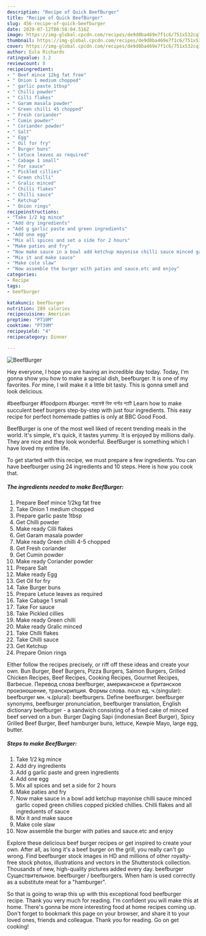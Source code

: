 ```yaml
---
description: "Recipe of Quick BeefBurger"
title: "Recipe of Quick BeefBurger"
slug: 456-recipe-of-quick-beefburger
date: 2020-07-12T00:58:04.516Z
image: https://img-global.cpcdn.com/recipes/de9d0ba469e7f1c6/751x532cq70/beefburger-recipe-main-photo.jpg
thumbnail: https://img-global.cpcdn.com/recipes/de9d0ba469e7f1c6/751x532cq70/beefburger-recipe-main-photo.jpg
cover: https://img-global.cpcdn.com/recipes/de9d0ba469e7f1c6/751x532cq70/beefburger-recipe-main-photo.jpg
author: Eula Richards
ratingvalue: 3.2
reviewcount: 8
recipeingredient:
- " Beef mince 12kg fat free"
- " Onion 1 medium chopped"
- " garlic paste 1tbsp"
- " Chilli powder"
- " Cilli flakes"
- " Garam masala powder"
- " Green chilli 45 chopped"
- " Fresh coriander"
- " Cumin powder"
- " Coriander powder"
- " Salt"
- " Egg"
- " Oil for fry"
- " Burger buns"
- " Letuce leaves as required"
- " Cabage 1 small"
- " For sauce"
- " Pickled cillies"
- " Green chilli"
- " Gralic minced"
- " Chilli flakes"
- " Chilli sauce"
- " Ketchup"
- " Onion rings"
recipeinstructions:
- "Take 1/2 kg mince"
- "Add dry ingredients"
- "Add g garlic paste and green ingredients"
- "Add one egg"
- "Mix all spices and set a side for 2 hours"
- "Make paties and fry"
- "Now make sauce in a bowl add ketchup mayonise chilli sauce minced garlic coped green chillies copped pickled chillies. Chilli flakes and all ingreduents of sauce"
- "Mix it and make sauce"
- "Make cole slaw"
- "Now assemble the burger with paties and sauce.etc and enjoy"
categories:
- Recipe
tags:
- beefburger

katakunci: beefburger 
nutrition: 289 calories
recipecuisine: American
preptime: "PT10M"
cooktime: "PT39M"
recipeyield: "4"
recipecategory: Dinner

---
```



![BeefBurger](https://img-global.cpcdn.com/recipes/de9d0ba469e7f1c6/751x532cq70/beefburger-recipe-main-photo.jpg)

Hey everyone, I hope you are having an incredible day today. Today, I'm gonna show you how to make a special dish, beefburger. It is one of my favorites. For mine, I will make it a little bit tasty. This is gonna smell and look delicious.

#beefburger #foodporn #burger. পারফেক্ট বিফ বার্গার প্যাটি Learn how to make succulent beef burgers step-by-step with just four ingredients. This easy recipe for perfect homemade patties is only at BBC Good Food.

BeefBurger is one of the most well liked of recent trending meals in the world. It's simple, it's quick, it tastes yummy. It is enjoyed by millions daily. They are nice and they look wonderful. BeefBurger is something which I have loved my entire life.


To get started with this recipe, we must prepare a few ingredients. You can have beefburger using 24 ingredients and 10 steps. Here is how you cook that.

<!--inarticleads1-->

##### The ingredients needed to make BeefBurger:

1. Prepare  Beef mince 1/2kg fat free
1. Take  Onion 1 medium chopped
1. Prepare  garlic paste 1tbsp
1. Get  Chilli powder
1. Make ready  Cilli flakes
1. Get  Garam masala powder
1. Make ready  Green chilli 4-5 chopped
1. Get  Fresh coriander
1. Get  Cumin powder
1. Make ready  Coriander powder
1. Prepare  Salt
1. Make ready  Egg
1. Get  Oil for fry
1. Take  Burger buns
1. Prepare  Letuce leaves as required
1. Take  Cabage 1 small
1. Take  For sauce
1. Take  Pickled cillies
1. Make ready  Green chilli
1. Make ready  Gralic minced
1. Take  Chilli flakes
1. Take  Chilli sauce
1. Get  Ketchup
1. Prepare  Onion rings


Either follow the recipes precisely, or riff off these ideas and create your own. Bun Burger, Beef Burgers, Pizza Burgers, Salmon Burgers, Grilled Chicken Recipes, Beef Recipes, Cooking Recipes, Gourmet Recipes, Barbecue. Перевод слова beefburger, американское и британское произношение, транскрипция. Формы слова. noun ед. ч.(singular): beefburger мн. ч.(plural): beefburgers. Define beefburger. beefburger synonyms, beefburger pronunciation, beefburger translation, English dictionary beefburger - a sandwich consisting of a fried cake of minced beef served on a bun. Burger Daging Sapi (indonesian Beef Burger), Spicy Grilled Beef Burger, Beef hamburger buns, lettuce, Kewpie Mayo, large egg, butter. 

<!--inarticleads2-->

##### Steps to make BeefBurger:

1. Take 1/2 kg mince
1. Add dry ingredients
1. Add g garlic paste and green ingredients
1. Add one egg
1. Mix all spices and set a side for 2 hours
1. Make paties and fry
1. Now make sauce in a bowl add ketchup mayonise chilli sauce minced garlic coped green chillies copped pickled chillies. Chilli flakes and all ingreduents of sauce
1. Mix it and make sauce
1. Make cole slaw
1. Now assemble the burger with paties and sauce.etc and enjoy


Explore these delicious beef burger recipes or get inspired to create your own. After all, as long it&#39;s a beef burger on the grill, you really can&#39;t go wrong. Find beefburger stock images in HD and millions of other royalty-free stock photos, illustrations and vectors in the Shutterstock collection. Thousands of new, high-quality pictures added every day. beefburger Существительное. beefburger / beefburgers. When ham is used correctly as a substitute meat for a &#34;hamburger&#34;. 

So that is going to wrap this up with this exceptional food beefburger recipe. Thank you very much for reading. I'm confident you will make this at home. There's gonna be more interesting food at home recipes coming up. Don't forget to bookmark this page on your browser, and share it to your loved ones, friends and colleague. Thank you for reading. Go on get cooking!
